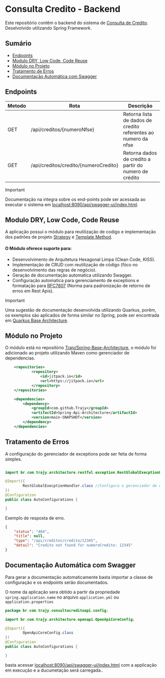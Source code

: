 # Consulta Credito - Backend

Este repositório contêm o backend do sistema de [Consulta de Credito](https://github.com/Trajy/Desafio-Consulta-Credito). Deselvolvido utilizando Spring Framework.

## Sumário
  - [Endpoints](#endpoints)
  - [Modulo DRY, Low Code, Code Reuse](#modulo-dry-low-code-code-reuse)
  - [Módulo no Projeto](#módulo-no-projeto)
  - [Tratamento de Erros](#tratamento-de-erros)
  - [Documentação Automática com Swagger](#documentação-automática-com-swagger)

## Endpoints

| Metodo | Rota | Descrição |
|--------|------|-----------|
| GET | /api/creditos/{numeroNfse} | Retorna lista de dados de credito referentes ao numero da nfse |
| GET | /api/creditos/credito/{numeroCredito} | Retorna dados de credito a partir do numero de crédito |

> [!IMPORTANT]
> Documentação na integra sobre os end-points pode ser acessada ao executar o sistema em [localhost:8090/api/swagger-ui/index.html](http://localhost:8090/api/swagger-ui/index.html).
>

## Modulo DRY, Low Code, Code Reuse
A aplicação possui o módulo para reutilização de codigo e implementação dos padrões de projeto [Strategy](https://refactoring.guru/design-patterns/strategy) e [Template Method](https://refactoring.guru/design-patterns/template-method).

#### O Módulo oferece suporte para:
- Desenvolvimento de Arquitetura Hexagonal Limpa (Clean Code, KISS).
- Implementação de CRUD com reutilização de código (fóco no desenvolvimento das regras de negócio).
- Geração de documentação automatica utilizando Swagger.
- Configuração automatica para gerenciamento de exceptions e formatação para [RFC7807](https://datatracker.ietf.org/doc/html/rfc7807) (Norma para padronização de retorno de erros em Rest Apis).

> [!IMPORTANT]
> Uma sugestão de documentação desenvolvida utilizando Quarkus, porêm, os exemplos são aplicados de forma similar no Spring, pode ser encontrada em [Quarkus Base Architecture](https://github.com/Trajy/Quarkus-Base-Architecture?tab=readme-ov-file#quarkus-base-architecture).

## Módulo no Projeto
O módulo está no repositório [Trajy/Spring-Base-Architecture](https://github.com/Trajy/Spring-Api-Architecture), o módulo foi adicionado ao projeto utilizando Maven como gerenciador de dependencias.

```xml
    <repositories>
            <repository>
                <id>jitpack.io</id>
                <url>https://jitpack.io</url>
            </repository>
    </repositories>

    <dependencies>
        <dependency>
            <groupId>com.github.Trajy</groupId>
            <artifactId>Spring-Api-Architecture</artifactId>
            <version>main-SNAPSHOT</version>
        </dependency>
    </dependencies>
```


## Tratamento de Erros
A configuração do gerenciador de exceptions pode ser feita de forma simples.

```Java

import br.com.trajy.architecture.restful.exception.RestGlobalExecptionHandler;

@Import({
        RestGlobalExecptionHandler.class //Configura o gerenciador de exceptions
})
@Configuration
public class AutoConfigurations {

}
```

Exemplo de resposta de erro.

```json
{
    "status": "404",
    "title": null,
    "type": "/api/creditos/credito/12345",
    "detail": "Credito not found for numeroCredito: 12345"
}
```

## Documentação Automática com Swagger

Para gerar a documentação automaticamente basta importar a classe de configuração e os endpoints serão documentados.

O nome da aplicação sera obtido a partir da propriedade `spring.application.name` no arquivo `application.yml` ou `application.properties`

```java
package br.com.trajy.consultacreditoapi.config;

import br.com.trajy.architecture.openapi.OpenApiCoreConfig;

@Import({
        OpenApiCoreConfig.class
})
@Configuration
public class AutoConfigurations {

}
```
basta acessar [localhost:8090/api/swagger-ui/index.html](localhost:8090/api/swagger-ui/index.html) com a applicação em execução e a ducumetação será carregada..


